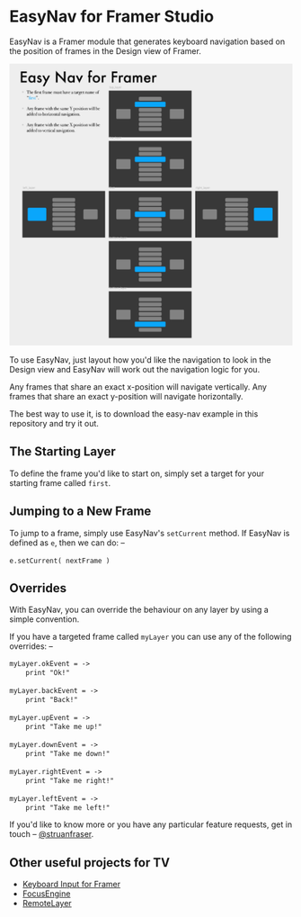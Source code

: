 # EasyNav for Framer Studio

EasyNav is a Framer module that generates keyboard navigation based on the position of frames in the Design view of Framer.

![A layout of navigable frames in Framer's Design view](readme-assets/easy-nav.png)

To use EasyNav, just layout how you'd like the navigation to look in the Design view and EasyNav will work out the navigation logic for you. 

Any frames that share an exact x-position will navigate vertically. Any frames that share an exact y-position will navigate horizontally.

The best way to use it, is to download the easy-nav example in this repository and try it out.

## The Starting Layer
To define the frame you'd like to start on, simply set a target for your starting frame called `first`.

## Jumping to a New Frame
To jump to a frame, simply use EasyNav's `setCurrent` method. If EasyNav is defined as `e`, then we can do: –

`e.setCurrent( nextFrame )`

## Overrides
With EasyNav, you can override the behaviour on any layer by using a simple convention.

If you have a targeted frame called `myLayer` you can use any of the following overrides: –
```
myLayer.okEvent = ->
    print "Ok!"

myLayer.backEvent = ->
    print "Back!"

myLayer.upEvent = ->
    print "Take me up!"

myLayer.downEvent = ->
    print "Take me down!"

myLayer.rightEvent = ->
    print "Take me right!"

myLayer.leftEvent = ->
    print "Take me left!"
```

If you'd like to know more or you have any particular feature requests, get in touch – [@struanfraser](http://twitter.com/struanfraser).

## Other useful projects for TV
* [Keyboard Input for Framer](https://github.com/Skinny-Malinky/Keyboard-Input-for-Framer) 
* [FocusEngine](https://github.com/bpxl-labs/FocusEngine)
* [RemoteLayer](https://github.com/bpxl-labs/RemoteLayer)